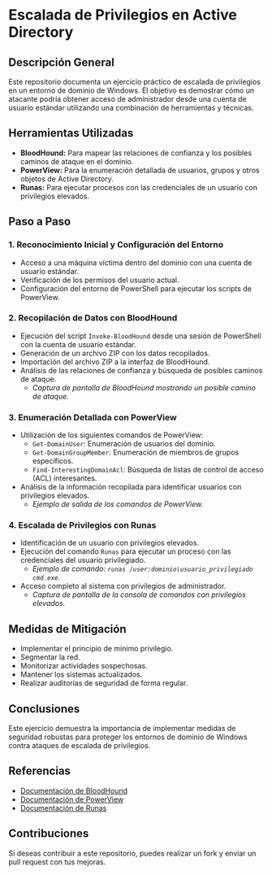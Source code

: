 # Escalada de Privilegios en Active Directory

## Descripción General

Este repositorio documenta un ejercicio práctico de escalada de privilegios en un entorno de dominio de Windows. El objetivo es demostrar cómo un atacante podría obtener acceso de administrador desde una cuenta de usuario estándar utilizando una combinación de herramientas y técnicas.

## Herramientas Utilizadas

* **BloodHound:** Para mapear las relaciones de confianza y los posibles caminos de ataque en el dominio.
* **PowerView:** Para la enumeración detallada de usuarios, grupos y otros objetos de Active Directory.
* **Runas:** Para ejecutar procesos con las credenciales de un usuario con privilegios elevados.

## Paso a Paso

### 1. Reconocimiento Inicial y Configuración del Entorno

* Acceso a una máquina víctima dentro del dominio con una cuenta de usuario estándar.
* Verificación de los permisos del usuario actual.
* Configuración del entorno de PowerShell para ejecutar los scripts de PowerView.

### 2. Recopilación de Datos con BloodHound

* Ejecución del script `Invoke-BloodHound` desde una sesión de PowerShell con la cuenta de usuario estándar.
* Generación de un archivo ZIP con los datos recopilados.
* Importación del archivo ZIP a la interfaz de BloodHound.
* Análisis de las relaciones de confianza y búsqueda de posibles caminos de ataque.
    * *Captura de pantalla de BloodHound mostrando un posible camino de ataque.*

### 3. Enumeración Detallada con PowerView

* Utilización de los siguientes comandos de PowerView:
    * `Get-DomainUser`: Enumeración de usuarios del dominio.
    * `Get-DomainGroupMember`: Enumeración de miembros de grupos específicos.
    * `Find-InterestingDomainAcl`: Búsqueda de listas de control de acceso (ACL) interesantes.
* Análisis de la información recopilada para identificar usuarios con privilegios elevados.
    * *Ejemplo de salida de los comandos de PowerView.*

### 4. Escalada de Privilegios con Runas

* Identificación de un usuario con privilegios elevados.
* Ejecución del comando `Runas` para ejecutar un proceso con las credenciales del usuario privilegiado.
    * *Ejemplo de comando: `runas /user:dominio\usuario_privilegiado cmd.exe`.*
* Acceso completo al sistema con privilegios de administrador.
    * *Captura de pantalla de la consola de comandos con privilegios elevados.*

## Medidas de Mitigación

* Implementar el principio de mínimo privilegio.
* Segmentar la red.
* Monitorizar actividades sospechosas.
* Mantener los sistemas actualizados.
* Realizar auditorías de seguridad de forma regular.

## Conclusiones

Este ejercicio demuestra la importancia de implementar medidas de seguridad robustas para proteger los entornos de dominio de Windows contra ataques de escalada de privilegios.

## Referencias

* [Documentación de BloodHound](enlace-a-documentacion-bloodhound)
* [Documentación de PowerView](enlace-a-documentacion-powerview)
* [Documentación de Runas](enlace-a-documentacion-runas)

## Contribuciones

Si deseas contribuir a este repositorio, puedes realizar un fork y enviar un pull request con tus mejoras.
